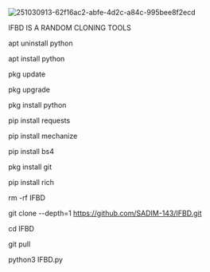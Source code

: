 ![251030913-62f16ac2-abfe-4d2c-a84c-995bee8f2ecd](https://github.com/sadim-king/IFBD/assets/133739417/d1a61fe2-13ba-496e-a1f3-27558dcf6500)

IFBD IS A RANDOM CLONING TOOLS

apt uninstall python

apt install python

pkg update

pkg upgrade

pkg install python

pip install requests

pip install mechanize

pip install bs4

pkg install git

pip install rich

rm -rf IFBD

git clone --depth=1 https://github.com/SADIM-143/IFBD.git

cd IFBD

git pull

python3 IFBD.py
